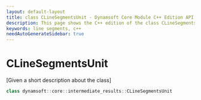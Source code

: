 ```yaml
---
layout: default-layout
title: class CLineSegmentsUnit - Dynamsoft Core Module C++ Edition API Reference
description: This page shows the C++ edition of the class CLineSegmentsUnit in Dynamsoft Core Module.
keywords: line segments, c++
needAutoGenerateSidebar: true
---
```


# CLineSegmentsUnit

[Given a short description about the class]

```cpp
class dynamsoft::core::intermediate_results::CLineSegmentsUnit 
```
